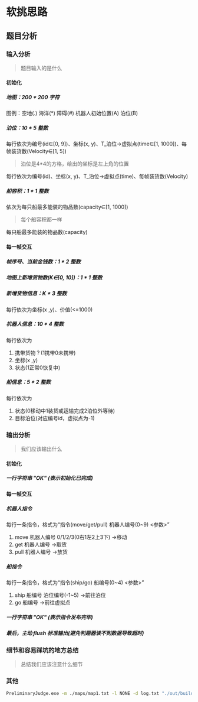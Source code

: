 # 软挑思路

## 题目分析

### 输入分析

>题目输入的是什么

#### 初始化

##### 地图：200 * 200 字符

图例：空地(.)  海洋(*)  障碍(#)  机器人初始位置(A)  泊位(B)

##### 泊位：10 * 5 整数

每行依次为编号(id∈[0, 9])、坐标(x, y)、T_泊位→虚拟点(time∈[1, 1000])、每帧装货数(Velocity∈[1, 5])
>泊位是4*4的方格，给出的坐标是左上角的位置

每行依次为编号(id)、坐标(x, y)、T_泊位→虚拟点(time)、每帧装货数(Velocity)

##### 船容积：1 * 1 整数

依次为每只船最多能装的物品数(capacity∈[1, 1000])
>每个船容积都一样

每只船最多能装的物品数(capacity)

#### 每一帧交互

##### 帧序号、当前金钱数：1 * 2 整数

##### 地图上新增货物数(K∈[0, 10])：1 * 1 整数

##### 新增货物信息：K * 3 整数

每行依次为坐标(x ,y)、价值(<=1000)

##### 机器人信息：10 * 4 整数

每行依次为

1. 携带货物？(1携带0未携带)
2. 坐标(x ,y)
3. 状态(1正常0恢复中)

##### 船信息：5 * 2 整数

每行依次为

1. 状态(0移动中1装货或运输完成2泊位外等待)
2. 目标泊位(对应编号id，虚拟点为-1)

### 输出分析

>我们应该输出什么

#### 初始化

##### 一行字符串 "OK" (表示初始化已完成)

#### 每一帧交互

##### 机器人指令

每行一条指令，格式为“指令(move/get/pull) 机器人编号(0~9) <参数>”

1. move 机器人编号 0/1/2/3(0右1左2上3下)   →移动
2. get 机器人编号                         →取货
3. pull 机器人编号                        →放货

##### 船指令

每行一条指令，格式为“指令(ship/go) 船编号(0~4) <参数>”

1. ship 船编号 泊位编号(-1~5)   →前往泊位
2. go 船编号                   →前往虚拟点

##### 一行字符串 "OK" (表示指令发布完毕)

##### 最后，主动 flush 标准输出(避免判题器读不到数据导致超时)

### 细节和容易踩坑的地方总结

>总结我们应该注意什么细节

### 其他

```bash
PreliminaryJudge.exe -m ./maps/map1.txt -l NONE -d log.txt "./out/build/x64-debug/3oftware.exe"
```
